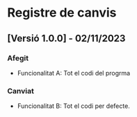 # Registre de canvis

## [Versió 1.0.0] - 02/11/2023

### Afegit
- Funcionalitat A: Tot el codi del progrma

### Canviat
- Funcionalitat B: Tot el codi per defecte.
